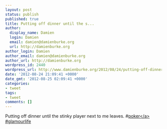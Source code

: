 ```yaml
---
layout: post
status: publish
published: true
title: Putting off dinner until the s...
author:
  display_name: Damien
  login: Damien
  email: damien@damienburke.org
  url: http://damienburke.org
author_login: Damien
author_email: damien@damienburke.org
author_url: http://damienburke.org
wordpress_id: 2440
wordpress_url: http://www.damienburke.org/2012/08/24/putting-off-dinner-until-the-s/
date: '2012-08-24 21:09:41 +0000'
date_gmt: '2012-08-25 02:09:41 +0000'
categories:
- tweet
tags:
- tweet
comments: []
---
```

<p>Putting off dinner until the stinky player next to me leaves. #<a href="http:&#47;&#47;search.twitter.com&#47;search?q=%23poker" class="aktt_hashtag">poker<&#47;a> #glamourlife</p>
